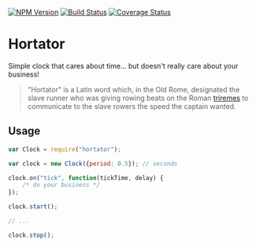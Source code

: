 [![NPM Version][npm-image]][npm-url] [![Build Status][travis-image]][travis-url] [![Coverage Status][coveralls-image]][coveralls-url]

# Hortator

Simple clock that cares about time... but doesn't really care about your business!

> "Hortator" is a Latin word which, in the Old Rome, designated the slave runner who was giving rowing beats on the Roman [triremes](https://en.wikipedia.org/wiki/Trireme) to communicate to the slave rowers the speed the captain wanted.


## Usage

```javascript
var Clock = require("hortator");

var clock = new Clock({period: 0.5}); // seconds

clock.on("tick", function(tickTime, delay) {
	/* do your business */
});

clock.start();

// ...

clock.stop();
```

[npm-image]: https://img.shields.io/npm/v/hortator.svg?style=flat
[npm-url]: https://www.npmjs.com/package/hortator
[travis-image]: https://img.shields.io/travis/pvoisin/hortator.svg?branch=master
[travis-url]: https://travis-ci.org/pvoisin/hortator/
[coveralls-image]: https://coveralls.io/repos/pvoisin/hortator/badge.svg?branch=master
[coveralls-url]: https://coveralls.io/r/pvoisin/hortator?branch=master